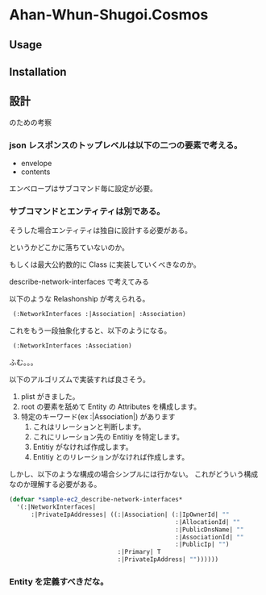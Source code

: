 # Ahan-Whun-Shugoi.Cosmos

## Usage

## Installation

## 設計

のための考察

### json レスポンスのトップレベルは以下の二つの要素で考える。

- envelope
- contents

エンベロープはサブコマンド毎に設定が必要。

### サブコマンドとエンティティは別である。

そうした場合エンティティは独自に設計する必要がある。

というかどこかに落ちていないのか。

もしくは最大公約数的に Class に実装していくべきなのか。

describe-network-interfaces で考えてみる

以下のような Relashonship が考えられる。

```lisp
 (:NetworkInterfaces :|Association| :Association)
```

これをもう一段抽象化すると、以下のようになる。

```lisp
 (:NetworkInterfaces :Association)
```

ふむ。。。

以下のアルゴリズムで実装すれば良さそう。

1. plist がきました。
2. root の要素を舐めて Entity の Attributes を構成します。
3. 特定のキーワード(ex :|Association|) があります
   1. これはリレーションと判断します。
   2. これにリレーション先の Entitiy を特定します。
   3. Entitiy がなければ作成します。
   4. Entitiy とのリレーションがなければ作成します。

しかし、以下のような構成の場合シンプルには行かない。
これがどういう構成なのか理解する必要がある。

```lisp
(defvar *sample-ec2_describe-network-interfaces*
  '(:|NetworkInterfaces|
      :|PrivateIpAddresses| ((:|Association| (:|IpOwnerId| ""
                                              :|AllocationId| ""
                                              :|PublicDnsName| ""
                                              :|AssociationId| ""
                                              :|PublicIp| "")
                              :|Primary| T
                              :|PrivateIpAddress| ""))))))
```

### Entity を定義すべきだな。
